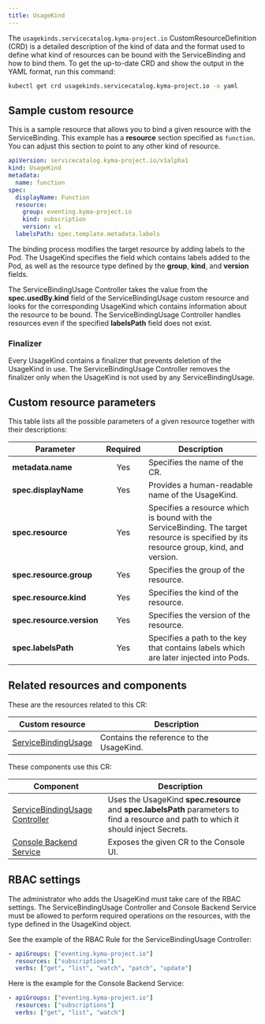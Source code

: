 ```yaml
---
title: UsageKind
---
```


The `usagekinds.servicecatalog.kyma-project.io` CustomResourceDefinition (CRD) is a detailed description of the kind of data and the format used to define what kind of resources can be bound with the ServiceBinding and how to bind them. To get the up-to-date CRD and show the output in the YAML format, run this command:

```bash
kubectl get crd usagekinds.servicecatalog.kyma-project.io -o yaml
```

## Sample custom resource

This is a sample resource that allows you to bind a given resource with the ServiceBinding. This example has a **resource** section specified as `function`. You can adjust this section to point to any other kind of resource.

```yaml
apiVersion: servicecatalog.kyma-project.io/v1alpha1
kind: UsageKind
metadata:
  name: function
spec:
  displayName: Function
  resource:
    group: eventing.kyma-project.io
    kind: subscription
    version: v1
  labelsPath: spec.template.metadata.labels
```

The binding process modifies the target resource by adding labels to the Pod. The UsageKind specifies the field which contains labels added to the Pod, as well as the resource type defined by the **group**, **kind**, and **version** fields.

The ServiceBindingUsage Controller takes the value from the **spec.usedBy.kind** field of the ServiceBindingUsage custom resource and looks for the corresponding UsageKind which contains information about the resource to be bound. The ServiceBindingUsage Controller handles resources even if the specified **labelsPath** field does not exist.

### Finalizer

Every UsageKind contains a finalizer that prevents deletion of the UsageKind in use. The ServiceBindingUsage Controller removes the finalizer only when the UsageKind is not used by any ServiceBindingUsage.

## Custom resource parameters

This table lists all the possible parameters of a given resource together with their descriptions:

| Parameter   |      Required      |  Description |
|----------|:-------------:|------|
| **metadata.name** |    Yes   | Specifies the name of the CR. |
| **spec.displayName** |    Yes   | Provides a human-readable name of the UsageKind. |
| **spec.resource** |    Yes   | Specifies a resource which is bound with the ServiceBinding. The target resource is specified by its resource group, kind, and version. |
| **spec.resource.group** |    Yes   | Specifies the group of the resource. |
| **spec.resource.kind** |    Yes   | Specifies the kind of the resource. |
| **spec.resource.version** |    Yes   | Specifies the version of the resource. |
| **spec.labelsPath** |    Yes   | Specifies a path to the key that contains labels which are later injected into Pods. |

## Related resources and components

These are the resources related to this CR:

| Custom resource   |   Description |
|----------|------|
| [ServiceBindingUsage](./smgt-01-sc-sbu.md) |  Contains the reference to the UsageKind. |

These components use this CR:

| Component   |   Description |
|----------|------|
| [ServiceBindingUsage Controller](https://github.com/kyma-project/kyma/tree/main/components/service-binding-usage-controller) |  Uses the UsageKind **spec.resource** and **spec.labelsPath** parameters to find a resource and path to which it should inject Secrets. |
| [Console Backend Service](todo) |  Exposes the given CR to the Console UI. |

## RBAC settings

The administrator who adds the UsageKind must take care of the RBAC settings. The ServiceBindingUsage Controller and Console Backend Service must be allowed to perform required operations on the resources, with the type defined in the UsageKind object.

See the example of the RBAC Rule for the ServiceBindingUsage Controller:

```yaml
- apiGroups: ["eventing.kyma-project.io"]
  resources: ["subscriptions"]
  verbs: ["get", "list", "watch", "patch", "update"]
```

Here is the example for the Console Backend Service:

```yaml
- apiGroups: ["eventing.kyma-project.io"]
  resources: ["subscriptions"]
  verbs: ["get", "list", "watch"]
```
